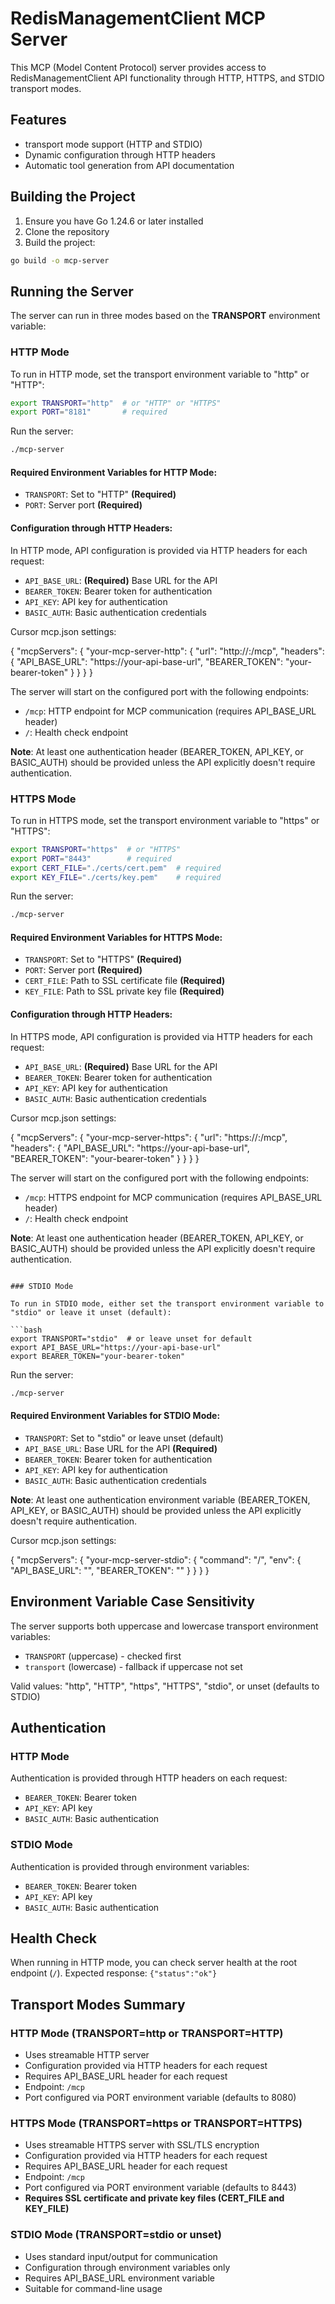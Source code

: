 # RedisManagementClient MCP Server

This MCP (Model Content Protocol) server provides access to RedisManagementClient API functionality through HTTP, HTTPS, and STDIO transport modes.

## Features

- transport mode support (HTTP and STDIO)
- Dynamic configuration through HTTP headers
- Automatic tool generation from API documentation

## Building the Project

1. Ensure you have Go 1.24.6 or later installed
2. Clone the repository
3. Build the project:

```bash
go build -o mcp-server
```

## Running the Server

The server can run in three modes based on the **TRANSPORT** environment variable:

### HTTP Mode

To run in HTTP mode, set the transport environment variable to "http" or "HTTP":

```bash
export TRANSPORT="http"  # or "HTTP" or "HTTPS"
export PORT="8181"       # required
```

Run the server:
```bash
./mcp-server
```

#### Required Environment Variables for HTTP Mode:
- `TRANSPORT`: Set to "HTTP" **(Required)**
- `PORT`: Server port **(Required)**

#### Configuration through HTTP Headers:
In HTTP mode, API configuration is provided via HTTP headers for each request:
- `API_BASE_URL`: **(Required)** Base URL for the API
- `BEARER_TOKEN`: Bearer token for authentication
- `API_KEY`: API key for authentication
- `BASIC_AUTH`: Basic authentication credentials

Cursor mcp.json settings:

{
  "mcpServers": {
    "your-mcp-server-http": {
      "url": "http://<host>:<port>/mcp",
      "headers": {
        "API_BASE_URL": "https://your-api-base-url",
        "BEARER_TOKEN": "your-bearer-token"
      }
    }
  }
}

The server will start on the configured port with the following endpoints:
- `/mcp`: HTTP endpoint for MCP communication (requires API_BASE_URL header)
- `/`: Health check endpoint

**Note**: At least one authentication header (BEARER_TOKEN, API_KEY, or BASIC_AUTH) should be provided unless the API explicitly doesn't require authentication.

### HTTPS Mode

To run in HTTPS mode, set the transport environment variable to "https" or "HTTPS":

```bash
export TRANSPORT="https"  # or "HTTPS"
export PORT="8443"        # required
export CERT_FILE="./certs/cert.pem"  # required
export KEY_FILE="./certs/key.pem"    # required
```

Run the server:
```bash
./mcp-server
```

#### Required Environment Variables for HTTPS Mode:
- `TRANSPORT`: Set to "HTTPS" **(Required)**
- `PORT`: Server port **(Required)**
- `CERT_FILE`: Path to SSL certificate file **(Required)**
- `KEY_FILE`: Path to SSL private key file **(Required)**

#### Configuration through HTTP Headers:
In HTTPS mode, API configuration is provided via HTTP headers for each request:
- `API_BASE_URL`: **(Required)** Base URL for the API
- `BEARER_TOKEN`: Bearer token for authentication
- `API_KEY`: API key for authentication
- `BASIC_AUTH`: Basic authentication credentials

Cursor mcp.json settings:

{
  "mcpServers": {
    "your-mcp-server-https": {
      "url": "https://<host>:<port>/mcp",
      "headers": {
        "API_BASE_URL": "https://your-api-base-url",
        "BEARER_TOKEN": "your-bearer-token"
      }
    }
  }
}

The server will start on the configured port with the following endpoints:
- `/mcp`: HTTPS endpoint for MCP communication (requires API_BASE_URL header)
- `/`: Health check endpoint

**Note**: At least one authentication header (BEARER_TOKEN, API_KEY, or BASIC_AUTH) should be provided unless the API explicitly doesn't require authentication.

```

### STDIO Mode

To run in STDIO mode, either set the transport environment variable to "stdio" or leave it unset (default):

```bash
export TRANSPORT="stdio"  # or leave unset for default
export API_BASE_URL="https://your-api-base-url"
export BEARER_TOKEN="your-bearer-token"
```

Run the server:
```bash
./mcp-server
```

#### Required Environment Variables for STDIO Mode:
- `TRANSPORT`: Set to "stdio" or leave unset (default)
- `API_BASE_URL`: Base URL for the API **(Required)**
- `BEARER_TOKEN`: Bearer token for authentication
- `API_KEY`: API key for authentication  
- `BASIC_AUTH`: Basic authentication credentials

**Note**: At least one authentication environment variable (BEARER_TOKEN, API_KEY, or BASIC_AUTH) should be provided unless the API explicitly doesn't require authentication.

Cursor mcp.json settings:

{
  "mcpServers": {
	"your-mcp-server-stdio": {
		"command": "<path-to-binary>/<mcpserver-binary-name>",
		"env": {
			"API_BASE_URL": "<api-base-url>",
			"BEARER_TOKEN": "<token>"
		}
	}
  }
}

## Environment Variable Case Sensitivity

The server supports both uppercase and lowercase transport environment variables:
- `TRANSPORT` (uppercase) - checked first
- `transport` (lowercase) - fallback if uppercase not set

Valid values: "http", "HTTP", "https", "HTTPS", "stdio", or unset (defaults to STDIO)

## Authentication

### HTTP Mode
Authentication is provided through HTTP headers on each request:
- `BEARER_TOKEN`: Bearer token
- `API_KEY`: API key
- `BASIC_AUTH`: Basic authentication

### STDIO Mode
Authentication is provided through environment variables:
- `BEARER_TOKEN`: Bearer token
- `API_KEY`: API key
- `BASIC_AUTH`: Basic authentication

## Health Check

When running in HTTP mode, you can check server health at the root endpoint (`/`).
Expected response: `{"status":"ok"}`

## Transport Modes Summary

### HTTP Mode (TRANSPORT=http or TRANSPORT=HTTP)
- Uses streamable HTTP server
- Configuration provided via HTTP headers for each request
- Requires API_BASE_URL header for each request
- Endpoint: `/mcp`
- Port configured via PORT environment variable (defaults to 8080)

### HTTPS Mode (TRANSPORT=https or TRANSPORT=HTTPS)
- Uses streamable HTTPS server with SSL/TLS encryption
- Configuration provided via HTTP headers for each request
- Requires API_BASE_URL header for each request
- Endpoint: `/mcp`
- Port configured via PORT environment variable (defaults to 8443)
- **Requires SSL certificate and private key files (CERT_FILE and KEY_FILE)**

### STDIO Mode (TRANSPORT=stdio or unset)
- Uses standard input/output for communication
- Configuration through environment variables only
- Requires API_BASE_URL environment variable
- Suitable for command-line usage

